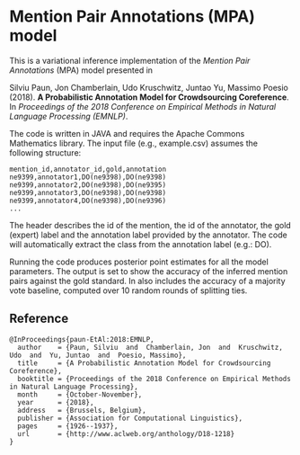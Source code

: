 # Mention Pair Annotations (MPA) model

This is a variational inference implementation of the *Mention Pair Annotations* (MPA) model presented in

Silviu Paun, Jon Chamberlain, Udo Kruschwitz, Juntao Yu, Massimo Poesio (2018). **A Probabilistic Annotation Model for Crowdsourcing Coreference**. In *Proceedings of the 2018 Conference on Empirical Methods in Natural Language Processing (EMNLP)*. 

The code is written in JAVA and requires the Apache Commons Mathematics library. The input file (e.g., example.csv) assumes the following structure:

```
mention_id,annotator_id,gold,annotation
ne9399,annotator1,DO(ne9398),DO(ne9398)
ne9399,annotator2,DO(ne9398),DO(ne9395)
ne9399,annotator3,DO(ne9398),DO(ne9398)
ne9399,annotator4,DO(ne9398),DO(ne9396)
...
```

The header describes the id of the mention, the id of the annotator, the gold (expert) label and the annotation label provided by the annotator. The code will automatically extract the class from the annotation label (e.g.: DO).

Running the code produces posterior point estimates for all the model parameters. The output is set to show the accuracy of the inferred mention pairs against the gold standard. In also includes the accuracy of a majority vote baseline, computed over 10 random rounds of splitting ties.

## Reference
```
@InProceedings{paun-EtAl:2018:EMNLP,
  author    = {Paun, Silviu  and  Chamberlain, Jon  and  Kruschwitz, Udo  and  Yu, Juntao  and  Poesio, Massimo},
  title     = {A Probabilistic Annotation Model for Crowdsourcing Coreference},
  booktitle = {Proceedings of the 2018 Conference on Empirical Methods in Natural Language Processing},
  month     = {October-November},
  year      = {2018},
  address   = {Brussels, Belgium},
  publisher = {Association for Computational Linguistics},
  pages     = {1926--1937},
  url       = {http://www.aclweb.org/anthology/D18-1218}
}
```
